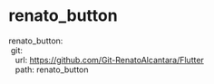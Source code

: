 # renato_button

  renato_button:</br>
    &nbsp;git:</br>
     &nbsp;&nbsp;&nbsp;url: https://github.com/Git-RenatoAlcantara/Flutter</br>
     &nbsp;&nbsp;&nbsp;path: renato_button</br>

